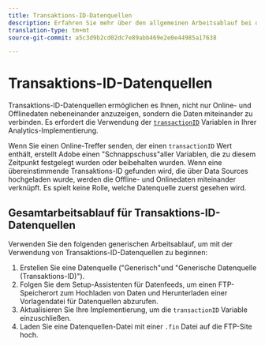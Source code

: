```yaml
---
title: Transaktions-ID-Datenquellen
description: Erfahren Sie mehr über den allgemeinen Arbeitsablauf bei der Verwendung von Transaktions-ID-Datenquellen.
translation-type: tm+mt
source-git-commit: a5c3d9b2cd02dc7e89abb469e2e0e44985a17638

---
```



# Transaktions-ID-Datenquellen

Transaktions-ID-Datenquellen ermöglichen es Ihnen, nicht nur Online- und Offlinedaten nebeneinander anzuzeigen, sondern die Daten miteinander zu verbinden. Es erfordert die Verwendung der [`transactionID`](/help/implement/vars/page-vars/transactionid.md) Variablen in Ihrer Analytics-Implementierung.

Wenn Sie einen Online-Treffer senden, der einen `transactionID` Wert enthält, erstellt Adobe einen &quot;Schnappschuss&quot;aller Variablen, die zu diesem Zeitpunkt festgelegt wurden oder beibehalten wurden. Wenn eine übereinstimmende Transaktions-ID gefunden wird, die über Data Sources hochgeladen wurde, werden die Offline- und Onlinedaten miteinander verknüpft. Es spielt keine Rolle, welche Datenquelle zuerst gesehen wird.

## Gesamtarbeitsablauf für Transaktions-ID-Datenquellen

Verwenden Sie den folgenden generischen Arbeitsablauf, um mit der Verwendung von Transaktions-ID-Datenquellen zu beginnen:

1. Erstellen Sie eine Datenquelle (&quot;Generisch&quot;und &quot;Generische Datenquelle (Transaktions-ID)&quot;).
1. Folgen Sie dem Setup-Assistenten für Datenfeeds, um einen FTP-Speicherort zum Hochladen von Daten und Herunterladen einer Vorlagendatei für Datenquellen abzurufen.
1. Aktualisieren Sie Ihre Implementierung, um die `transactionID` Variable einzuschließen.
1. Laden Sie eine Datenquellen-Datei mit einer `.fin` Datei auf die FTP-Site hoch.
